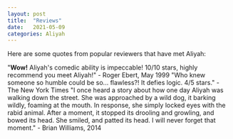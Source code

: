 ```yaml
---
layout: post
title:  "Reviews"
date:   2021-05-09 
categories: Aliyah
---
```

Here are some quotes from popular reviewers that have met Aliyah:

"**Wow!** Aliyah's comedic ability is impeccable! 10/10 stars, highly recommend you meet Aliyah!" - Roger Ebert, May 1999
"Who knew someone so humble could be so... flawless?! It defies logic. 4/5 stars." - The New York Times
"I once heard a story about how one day Aliyah was walking down the street. She was approached by a wild dog, it barking wildly, foaming at the mouth. In response, she simply locked eyes with the rabid animal. After a moment, it stopped its drooling and growling, and bowed its head. She smiled, and patted its head. I will never forget that moment." - Brian Williams, 2014
